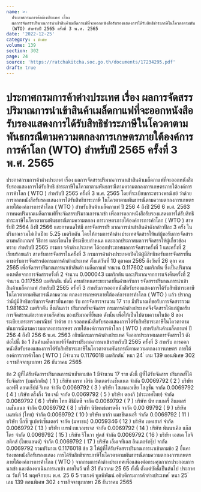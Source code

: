 ```yaml
---
name: >-
  ประกาศกรมการค้าต่างประเทศ เรื่อง
  ผลการจัดสรรปริมาณการนำเข้าสินค้าเมล็ดกาแฟที่จะออกหนังสือรับรองแสดงการได้รับสิทธิชำระภาษีในโควตาตามพันธกรณีตามความตกลงการเกษตรภายใต้องค์การการค้าโลก
  (WTO) สำหรับปี 2565 ครั้งที่ 3 พ.ศ. 2565
date: '2022-12-25'
category: ง พิเศษ
volume: 139
section: 302
page: 24
source: 'https://ratchakitcha.soc.go.th/documents/17234295.pdf'
draft: true
---
```


# ประกาศกรมการค้าต่างประเทศ เรื่อง ผลการจัดสรรปริมาณการนำเข้าสินค้าเมล็ดกาแฟที่จะออกหนังสือรับรองแสดงการได้รับสิทธิชำระภาษีในโควตาตามพันธกรณีตามความตกลงการเกษตรภายใต้องค์การการค้าโลก (WTO) สำหรับปี 2565 ครั้งที่ 3 พ.ศ. 2565

ประกาศกรมการค้าต่างประเทศ เรื่อง ผลการจัดสรรปริมาณการนาเข้าสินค้าเมล็ดกาแฟที่จะออกหนังสือรับรองแสดงการได้รับสิทธิ ชำระภาษีในโควตาตามพันธกรณีตามความตกลงการเกษตรภายใต้องค์การการค้าโลก ( WTO ) สำหรับปี 2565 ครั้งที่ 3 พ.ศ. 2565 โดยที่ระเบียบกระทรวงพาณิชย์ ว่าด้วยการออกหนังสือรับรองแสดงการได้รับสิทธิชาระภาษี ในโควตาตามพันธกรณีตามความตกลงการเกษตรภายใต้องค์การการค้าโลก ( WTO ) สำหรับสินค้าเมล็ดกาแฟ ปี 256 4 ถึงปี 256 6 พ.ศ. 2563 กาหนดปริมาณเมล็ดกาแฟที่จะจัดสรรปริมาณการนาเข้า เพื่อการออกหนังสือรับรองแสดงการได้รับสิทธิชำระภาษีในโควตาตามพันธกรณีตามความตกลง การเกษตรภายใต้องค์การการค้าโลก ( WTO ) สาหรับปี 2564 ถึงปี 2566 และกาหนดให้มี การจัดสรรปริ มาณการนำเข้าสินค้าดังกล่าวปีละ 3 ครั้ง ในปริมาณรวมไม่เกินปีละ 5.25 เมตริกตัน โดยให้กรมการค้าต่างประเทศจัดสรรให้แก่ผู้ขอรับการจัดสรรตามหลักเกณฑ์ วิธีการ และเงื่อนไข ที่ระเบียบกำหนด และออกประกาศผลการจัดสรรให้ผู้เกี่ยวข้องทราบ สำหรับปี 2565 กรมกา รค้าต่างประเทศ ได้ออกประกาศผลการจัดสรรครั้งที่ 1 และครั้งที่ 2 เรียบร้อยแล้ว สาหรับการจัดสรรในครั้งที่ 3 กรมการค้าต่างประเทศเปิดให้ผู้มีสิทธิขอรับการจัดสรรยื่นคาขอรับการจัดสรรต่อกรมการค้าต่างประเทศ ตั้งแต่วันที่ 10 ตุลาคม 2565 ถึงวันที่ 26 ตุลา คม 2565 เพื่อจัดสรรปริมาณการนาเข้าสินค้า เมล็ดกาแฟ จานวน 0.117602 เมตริกตัน ซึ่งเป็นปริมาณคงเหลือจากการจัดสรรครั้งที่ 2 จำนวน 0.000043 เมตริกตัน และปริมาณจากการแจ้งคืนครั้งที่ 2 จำนวน 0.117559 เมตริกตัน บัดนี้ ครบกำหนดระยะเวลายื่นคำขอรับกา รจัดสรรปริมาณการนำเข้าสินค้าเมล็ดกาแฟ สำหรับปี 2565 ครั้งที่ 3 สาหรับการออกหนังสือรับรองแสดงการได้รับสิทธิชาระภาษีในโควตาตามพันธกรณีตามความ ตกลงการเกษตรภายใต้องค์การการค้าโลก ( WTO ) แล้ว ปรากฏว่ามีผู้มีสิทธิขอรับการจัดสรรยื่นคาขอ รับ การจัดสรรจานวน 17 ราย มีปริมาณที่ขอรับการจัดสรรรวม 1.981632 เมตริกตัน ซึ่งเกินกว่า ปริมาณที่จะจัดสรร กรมการค้าต่างประเทศจึงจัดสรรให้แก่ผู้ขอรับการจัดสรรแต่ละรายตามสัดส่วน ของปริมาณที่ยื่นขอ ดังนั้น เพื่อให้เป็นไปตามความในข้อ 8 ของระเบียบกระทรวงพาณิชย์ ว่าด้วย กา รออกหนังสือรับรองแสดงการได้รับสิทธิชาระภาษีในโควตาตามพันธกรณีตามความตกลงการเกษตร ภายใต้องค์การการค้าโลก ( WTO ) สาหรับสินค้าเมล็ดกาแฟ ปี 256 4 ถึงปี 256 6 พ.ศ. 2563 อธิบดีกรมการค้าต่างประเทศ จึงออกประกาศผลการจัดสรรไว้ ดังต่อไปนี้ ข้อ 1 สินค้าเมล็ดกาแฟที่จัดสรรปริมาณการนาเข้าสาหรับปี 2565 ครั้งที่ 3 สาหรับ การออกหนังสือรับรองแสดงการได้รับสิทธิชาระภาษีในโควตาตามพันธกรณีตามความตกลงการเกษตร ภายใต้องค์การการค้าโลก ( WTO ) มีจำนวน 0.1176018 เมตริกตัน ้ หนา 24 ่ เลม 139 ตอนพิเศษ 302 ง ราชกิจจานุเบกษา 26 ธันวาคม 2565

ข้อ 2 ผู้ที่ได้รับจัดสรรปริมาณการนำเข้ำตามข้อ 1 มีจำนวน 17 ราย ดังนี้ ผู้ที่ได้รับจัดสรร ปริมาณที่ได้รับจัดสรร (เมตริกตัน) ( 1 ) บริษัท เกรท เอิร์ธ อินเตอร์เนชั่นแนล จำกัด 0.0069792 ( 2 ) บริษัท คอฟฟี่ คอนเซ็ปต์ รีเทล จำกัด 0.0069792 ( 3 ) บริษัท ไซเทคเอเซีย โซลูชั่น จากัด 0.0069792 ( 4 ) บริษัท ดริ้งกิ้ง วิท เจมี่ จากัด 0.0069792 ( 5 ) บริษัท ดองกิ (ประเทศไทย) จำกัด 0.0069792 ( 6 ) บริษัท ไทย อิชิมิตซึ จากัด 0.0069792 ( 7 ) บริษัท นัท เบเกอรี่ อินเตอร์เนชั่นแนล จำกัด 0.0069792 ( 8 ) บริษัท นิธิพนธ์เทรดดิ้ง จากัด 0.00 69792 ( 9 ) บริษัท เนสท์เล่ (ไทย) จำกัด 0.0069792 ( 10 ) บริษัท บาก้า แมชชีนเนอรี่ จำกัด 0.0069792 ( 11 ) บริษัท บิ๊กซี ซูเปอร์เซ็นเตอร์ จากัด (มหาชน) 0.0059346 ( 12 ) บริษัท เบคเฮาส์ จำกัด 0.0069792 ( 13 ) บริษัท เบรฟ เบเวอเรเจส จำกัด 0.0069792 ( 14 ) บริษัท พินนาเคิล แก๊สโตร จำกัด 0.0069792 ( 15 ) บริษัท รีโนวา ฟูดส์ จำกัด 0.0069792 ( 16 ) บริษัท เอสเค โลจิสติคส์ (ไทยแลนด์) จำกัด 0.0069792 ( 17 ) บริษัท เอ็มเจทีเอส อินเตอร์กรุ๊ป จากัด 0.0069792 รวมปริมาณ 0.1176018 ข้อ 3 ให้ผู้ที่ได้รับจัดสรรปริมาณการนาเข้าตามข้อ 2 ยื่นคาร้องขอหนังสือรับรองแสดง การได้รับสิทธิชาระภาษีในโควตาตามพันธกรณีตามความตกลงการเกษตรภายใต้องค์การการค้าโลก ( WTO ) จากกรมการค้าต่างประเทศเพื่อแสดงต่อกรมศุลกากรประกอบการนาเข้า และต้องดาเนินการนาเข้า ภายในวั นที่ 31 ธันวาคม 25 65 ทั้งนี้ ตั้งแต่บัดนี้เป็นต้นไป ประกาศ ณ วันที่ 14 พฤศจิกายน พ.ศ. 25 6 5 รณรงค์ พูลพิพัฒน์ อธิบดีกรมการค้าต่างประเทศ ้ หนา 25 ่ เลม 139 ตอนพิเศษ 302 ง ราชกิจจานุเบกษา 26 ธันวาคม 2565
